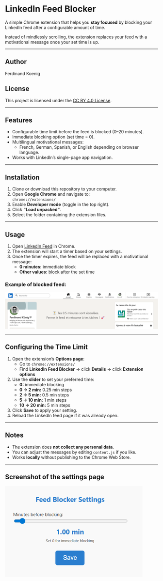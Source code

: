 # LinkedIn Feed Blocker

A simple Chrome extension that helps you **stay focused** by blocking your LinkedIn feed after a configurable amount of time.  

Instead of mindlessly scrolling, the extension replaces your feed with a motivational message once your set time is up.  

---

## Author
Ferdinand Koenig

## License
This project is licensed under the [CC BY 4.0 License](https://creativecommons.org/licenses/by/4.0/).  

---

## Features

- Configurable time limit before the feed is blocked (0–20 minutes).  
- Immediate blocking option (set time = 0).  
- Multilingual motivational messages:
  - French, German, Spanish, or English depending on browser language.  
- Works with LinkedIn’s single-page app navigation.  

---

## Installation

1. Clone or download this repository to your computer.  
2. Open **Google Chrome** and navigate to:  
   `chrome://extensions/`  
3. Enable **Developer mode** (toggle in the top right).  
4. Click **"Load unpacked"**.  
5. Select the folder containing the extension files.  

---

## Usage

1. Open [LinkedIn Feed](https://www.linkedin.com/feed/) in Chrome.  
2. The extension will start a timer based on your settings.  
3. Once the timer expires, the feed will be replaced with a motivational message:  
   - **0 minutes:** immediate block  
   - **Other values:** block after the set time 

### Example of blocked feed:

![Blocked LinkedIn Feed](img/linkedin.png)


---

## Configuring the Time Limit

1. Open the extension’s **Options page**:  
   - Go to `chrome://extensions/`  
   - Find **LinkedIn Feed Blocker** → click **Details** → click **Extension options**  
2. Use the **slider** to set your preferred time:  
   - **0:** immediate blocking  
   - **0 → 2 min:** 0.25 min steps  
   - **2 → 5 min:** 0.5 min steps  
   - **5 → 10 min:** 1 min steps  
   - **10 → 20 min:** 5 min steps  
3. Click **Save** to apply your setting.  
4. Reload the LinkedIn feed page if it was already open.  

---

## Notes

- The extension does **not collect any personal data**.  
- You can adjust the messages by editing `content.js` if you like.  
- Works **locally** without publishing to the Chrome Web Store.  

---

## Screenshot of the settings page
![Settings screenshot](img/settings.png)



